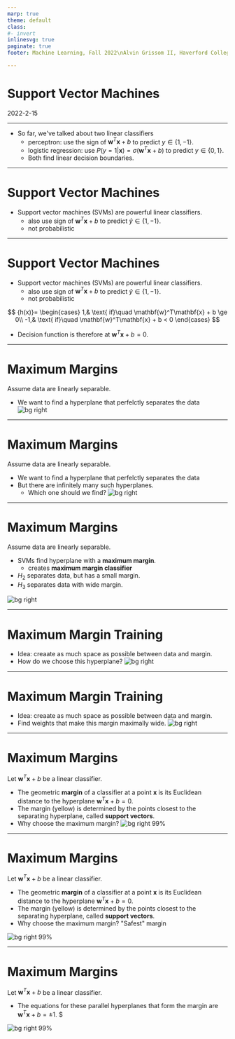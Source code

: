 ```yaml
---
marp: true
theme: default
class:
#- invert
inlinesvg: true
paginate: true
footer: Machine Learning, Fall 2022\nAlvin Grissom II, Haverford College

---
```

# Support Vector Machines
2022-2-15

---

- So far, we've talked about two linear classifiers
    - perceptron: use the sign of $\mathbf{w}^T\mathbf{x} + b$ to predict $y\in\{1,-1\}$.
    - logistic regression: use $P(y = 1 | \mathbf{x}) = \sigma(\mathbf{w}^T\mathbf{x} + b)$ to predict $y\in \{0,1\}$.
    - Both find linear decision boundaries.

---
# Support Vector Machines
   * Support vector machines (SVMs) are powerful linear classifiers.
     - also use sign of $\mathbf{w}^T\mathbf{x} + b$ to predict $\hat{y}\in\{1,-1\}$.
     - not probabilistic
     
---
# Support Vector Machines
   * Support vector machines (SVMs) are powerful linear classifiers.
     - also use sign of $\mathbf{w}^T\mathbf{x} + b$ to predict $\hat{y}\in\{1,-1\}$.
     - not probabilistic

 $$
    {h(x)}=
    \begin{cases}
    1,& \text{ if}\quad \mathbf{w}^T\mathbf{x} + b \ge 0\\
    -1,& \text{ if}\quad \mathbf{w}^T\mathbf{x} + b < 0
    \end{cases}
 $$
- Decision function is therefore at $\mathbf{w}^T\mathbf{x} + b = 0$.

---
# Maximum Margins
Assume data are linearly separable.
- We want to find a hyperplane that perfelctly separates the data
![bg right](images/svm/hyperplanes.svg)

---
# Maximum Margins
Assume data are linearly separable.
- We want to find a hyperplane that perfelctly separates the data
- But there are infinitely many such hyperplanes.
    - Which one should we find?
![bg right](images/svm/hyperplanes.svg)


---
# Maximum Margins
Assume data are linearly separable.
- SVMs find hyperplane with a **maximum margin**.
    - creates **maximum margin classifier**
- $H_2$ separates data, but has a small margin.
- $H_3$ separates data with wide margin.

![bg right](images/svm/hyperplanes.svg)

---
# Maximum Margin Training
- Idea: creaate as much space as possible between data and margin.
- How do we choose this hyperplane?
![bg right](images/svm/hyperplanes.svg)

---
# Maximum Margin Training
- Idea: creaate as much space as possible between data and margin.
- Find weights that make this margin maximally wide.
![bg right](images/svm/hyperplanes.svg)

---
# Maximum Margins
Let $\mathbf{w}^T\mathbf{x} + b$ be a linear classifier.
- The geometric **margin** of a classifier at a point $\mathbf{x}$ is its Euclidean distance to the hyperplane $\mathbf{w}^T\mathbf{x} + b = 0$.
- The margin (yellow) is determined by the points closest to the separating hyperplane, called **support vectors**.
- Why choose the maximum margin?
![bg right 99%](images/svm/maxmargin.png)

---
# Maximum Margins
Let $\mathbf{w}^T\mathbf{x} + b$ be a linear classifier.
- The geometric **margin** of a classifier at a point $\mathbf{x}$ is its Euclidean distance to the hyperplane $\mathbf{w}^T\mathbf{x} + b = 0$.
- The margin (yellow) is determined by the points closest to the separating hyperplane, called **support vectors**.
- Why choose the maximum margin? "Safest" margin
 
![bg right 99%](images/svm/maxmargin.png)

---
# Maximum Margins
Let $\mathbf{w}^T\mathbf{x} + b$ be a linear classifier.
- The equations for these parallel hyperplanes that form the margin are $\mathbf{w}^T\mathbf{x} + b = \pm 1$.
$
 
![bg right 99%](images/svm/maxmargin.png)